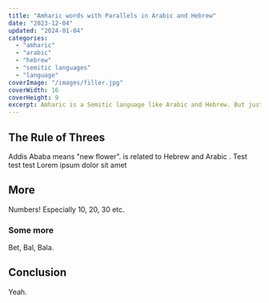 ```yaml
---
title: "Amharic words with Parallels in Arabic and Hebrew"
date: "2023-12-04"
updated: "2024-01-04"
categories: 
  - "amharic"
  - "arabic"
  - "hebrew"
  - "semitic languages"
  - "language"
coverImage: "/images/filler.jpg"
coverWidth: 16
coverHeight: 9
excerpt: Amharic is a Semitic language like Arabic and Hebrew. But just how similar is it to them?
---
```


<script>
	import Lemma from '$lib/components/Lemma.svelte';
</script>

## The Rule of Threes

Addis Ababa means "new flower". <Lemma language="amh" latin="Addis" script="አዲስ"/> is related to Hebrew <Lemma language="heb" latin="chadash" script="חדש" /> and Arabic <Lemma language="ara" latin="ḥadīṯ" script="حديث حديث" />.
Test test test
Lorem ipsum dolor sit amet

## More

Numbers! Especially 10, 20, 30 etc.

### Some more

Bet, Bal, Bala.

## Conclusion

Yeah.
